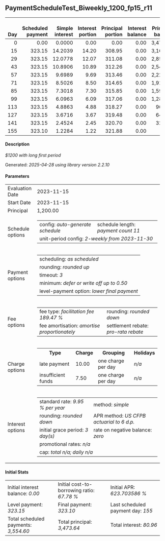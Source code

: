 <h2>PaymentScheduleTest_Biweekly_1200_fp15_r11</h2>
<table>
    <thead style="vertical-align: bottom;">
        <th style="text-align: right;">Day</th>
        <th style="text-align: right;">Scheduled payment</th>
        <th style="text-align: right;">Simple interest</th>
        <th style="text-align: right;">Interest portion</th>
        <th style="text-align: right;">Principal portion</th>
        <th style="text-align: right;">Interest balance</th>
        <th style="text-align: right;">Principal balance</th>
        <th style="text-align: right;">Total simple interest</th>
        <th style="text-align: right;">Total interest</th>
        <th style="text-align: right;">Total principal</th>
    </thead>
    <tr style="text-align: right;">
        <td class="ci00">0</td>
        <td class="ci01" style="white-space: nowrap;">0.00</td>
        <td class="ci02">0.0000</td>
        <td class="ci03">0.00</td>
        <td class="ci04">0.00</td>
        <td class="ci05">0.00</td>
        <td class="ci06">3,473.64</td>
        <td class="ci07">0.0000</td>
        <td class="ci08">0.00</td>
        <td class="ci09">0.00</td>
    </tr>
    <tr style="text-align: right;">
        <td class="ci00">15</td>
        <td class="ci01" style="white-space: nowrap;">323.15</td>
        <td class="ci02">14.2039</td>
        <td class="ci03">14.20</td>
        <td class="ci04">308.95</td>
        <td class="ci05">0.00</td>
        <td class="ci06">3,164.69</td>
        <td class="ci07">14.2039</td>
        <td class="ci08">14.20</td>
        <td class="ci09">308.95</td>
    </tr>
    <tr style="text-align: right;">
        <td class="ci00">29</td>
        <td class="ci01" style="white-space: nowrap;">323.15</td>
        <td class="ci02">12.0778</td>
        <td class="ci03">12.07</td>
        <td class="ci04">311.08</td>
        <td class="ci05">0.00</td>
        <td class="ci06">2,853.61</td>
        <td class="ci07">26.2817</td>
        <td class="ci08">26.27</td>
        <td class="ci09">620.03</td>
    </tr>
    <tr style="text-align: right;">
        <td class="ci00">43</td>
        <td class="ci01" style="white-space: nowrap;">323.15</td>
        <td class="ci02">10.8906</td>
        <td class="ci03">10.89</td>
        <td class="ci04">312.26</td>
        <td class="ci05">0.00</td>
        <td class="ci06">2,541.35</td>
        <td class="ci07">37.1723</td>
        <td class="ci08">37.16</td>
        <td class="ci09">932.29</td>
    </tr>
    <tr style="text-align: right;">
        <td class="ci00">57</td>
        <td class="ci01" style="white-space: nowrap;">323.15</td>
        <td class="ci02">9.6989</td>
        <td class="ci03">9.69</td>
        <td class="ci04">313.46</td>
        <td class="ci05">0.00</td>
        <td class="ci06">2,227.89</td>
        <td class="ci07">46.8712</td>
        <td class="ci08">46.85</td>
        <td class="ci09">1,245.75</td>
    </tr>
    <tr style="text-align: right;">
        <td class="ci00">71</td>
        <td class="ci01" style="white-space: nowrap;">323.15</td>
        <td class="ci02">8.5026</td>
        <td class="ci03">8.50</td>
        <td class="ci04">314.65</td>
        <td class="ci05">0.00</td>
        <td class="ci06">1,913.24</td>
        <td class="ci07">55.3738</td>
        <td class="ci08">55.35</td>
        <td class="ci09">1,560.40</td>
    </tr>
    <tr style="text-align: right;">
        <td class="ci00">85</td>
        <td class="ci01" style="white-space: nowrap;">323.15</td>
        <td class="ci02">7.3018</td>
        <td class="ci03">7.30</td>
        <td class="ci04">315.85</td>
        <td class="ci05">0.00</td>
        <td class="ci06">1,597.39</td>
        <td class="ci07">62.6756</td>
        <td class="ci08">62.65</td>
        <td class="ci09">1,876.25</td>
    </tr>
    <tr style="text-align: right;">
        <td class="ci00">99</td>
        <td class="ci01" style="white-space: nowrap;">323.15</td>
        <td class="ci02">6.0963</td>
        <td class="ci03">6.09</td>
        <td class="ci04">317.06</td>
        <td class="ci05">0.00</td>
        <td class="ci06">1,280.33</td>
        <td class="ci07">68.7719</td>
        <td class="ci08">68.74</td>
        <td class="ci09">2,193.31</td>
    </tr>
    <tr style="text-align: right;">
        <td class="ci00">113</td>
        <td class="ci01" style="white-space: nowrap;">323.15</td>
        <td class="ci02">4.8863</td>
        <td class="ci03">4.88</td>
        <td class="ci04">318.27</td>
        <td class="ci05">0.00</td>
        <td class="ci06">962.06</td>
        <td class="ci07">73.6582</td>
        <td class="ci08">73.62</td>
        <td class="ci09">2,511.58</td>
    </tr>
    <tr style="text-align: right;">
        <td class="ci00">127</td>
        <td class="ci01" style="white-space: nowrap;">323.15</td>
        <td class="ci02">3.6716</td>
        <td class="ci03">3.67</td>
        <td class="ci04">319.48</td>
        <td class="ci05">0.00</td>
        <td class="ci06">642.58</td>
        <td class="ci07">77.3299</td>
        <td class="ci08">77.29</td>
        <td class="ci09">2,831.06</td>
    </tr>
    <tr style="text-align: right;">
        <td class="ci00">141</td>
        <td class="ci01" style="white-space: nowrap;">323.15</td>
        <td class="ci02">2.4524</td>
        <td class="ci03">2.45</td>
        <td class="ci04">320.70</td>
        <td class="ci05">0.00</td>
        <td class="ci06">321.88</td>
        <td class="ci07">79.7823</td>
        <td class="ci08">79.74</td>
        <td class="ci09">3,151.76</td>
    </tr>
    <tr style="text-align: right;">
        <td class="ci00">155</td>
        <td class="ci01" style="white-space: nowrap;">323.10</td>
        <td class="ci02">1.2284</td>
        <td class="ci03">1.22</td>
        <td class="ci04">321.88</td>
        <td class="ci05">0.00</td>
        <td class="ci06">0.00</td>
        <td class="ci07">81.0107</td>
        <td class="ci08">80.96</td>
        <td class="ci09">3,473.64</td>
    </tr>
</table>
<h4>Description</h4>
<p><i>$1200 with long first period</i></p>
<p>Generated: <i>2025-04-28 using library version 2.2.10</i></p>
<h4>Parameters</h4>
<table>
    <tr>
        <td>Evaluation Date</td>
        <td>2023-11-15</td>
    </tr>
    <tr>
        <td>Start Date</td>
        <td>2023-11-15</td>
    </tr>
    <tr>
        <td>Principal</td>
        <td>1,200.00</td>
    </tr>
    <tr>
        <td>Schedule options</td>
        <td>
            <table>
                <tr>
                    <td>config: <i>auto-generate schedule</i></td>
                    <td>schedule length: <i><i>payment count</i> 11</i></td>
                </tr>
                <tr>
                    <td colspan="2" style="white-space: nowrap;">unit-period config: <i>2-weekly from 2023-11-30</i></td>
                </tr>
            </table>
        </td>
    </tr>
    <tr>
        <td>Payment options</td>
        <td>
            <table>
                <tr>
                    <td>scheduling: <i>as scheduled</i></td>
                </tr>
                <tr>
                    <td>rounding: <i>rounded up</i></td>
                </tr>
                <tr>
                    <td>timeout: <i>3</i></td>
                </tr>
                <tr>
                    <td>minimum: <i>defer&nbsp;or&nbsp;write&nbsp;off&nbsp;up&nbsp;to&nbsp;0.50</i></td>
                </tr>
                <tr>
                    <td>level-payment option: <i>lower&nbsp;final&nbsp;payment</i></td>
                </tr>
            </table>
        </td>
    </tr>
    <tr>
        <td>Fee options</td>
        <td>
            <table>
                <tr>
                    <td>fee type: <i><i>facilitation fee</i> 189.47 %</i></td>
                    <td>rounding: <i>rounded down</i></td>
                </tr>
                <tr>
                    <td>fee amortisation: <i>amortise proportionately</i></td>
                    <td>settlement rebate: <i>pro-rata rebate</i></td>
                </tr>
            </table>
        </td>
    </tr>
    <tr>
        <td>Charge options</td>
        <td>
            <table>
                <tr>
                    <th>Type</th>
                    <th>Charge</th>
                    <th>Grouping</th>
                    <th>Holidays</th>
                </tr>
                <tr>
                    <td>late payment</td>
                    <td>10.00</td><td>one charge per day</td><td><i>n/a</i></td>
                </tr>
                <tr>
                    <td>insufficient funds</td>
                    <td>7.50</td><td>one charge per day</td><td><i>n/a</i></td>
                </tr>
            </table>
        </td>
    </tr>
    <tr>
        <td>Interest options</td>
        <td>
            <table>
                <tr>
                    <td>standard rate: <i>9.95 % per year</i></td>
                    <td>method: <i>simple</i></td>
                </tr>
                <tr>
                    <td>rounding: <i>rounded down</i></td>
                    <td>APR method: <i>US CFPB actuarial to 6 d.p.</i></td>
                </tr>
                <tr>
                    <td>initial grace period: <i>3 day(s)</i></td>
                    <td>rate on negative balance: <i>zero</i></td>
                </tr>
                <tr>
                    <td colspan="2">promotional rates: <i><i>n/a</i></i></td>
                </tr>
                <tr>
                    <td colspan="2">cap: <i>total <i>n/a</i>; daily <i>n/a</i></td>
                </tr>
            </table>
        </td>
    </tr>
</table>
<h4>Initial Stats</h4>
<table>
    <tr>
        <td>Initial interest balance: <i>0.00</i></td>
        <td>Initial cost-to-borrowing ratio: <i>67.78 %</i></td>
        <td>Initial APR: <i>623.703586 %</i></td>
    </tr>
    <tr>
        <td>Level payment: <i>323.15</i></td>
        <td>Final payment: <i>323.10</i></td>
        <td>Last scheduled payment day: <i>155</i></td>
    </tr>
    <tr>
        <td>Total scheduled payments: <i>3,554.60</i></td>
        <td>Total principal: <i>3,473.64</i></td>
        <td>Total interest: <i>80.96</i></td>
    </tr>
</table>
